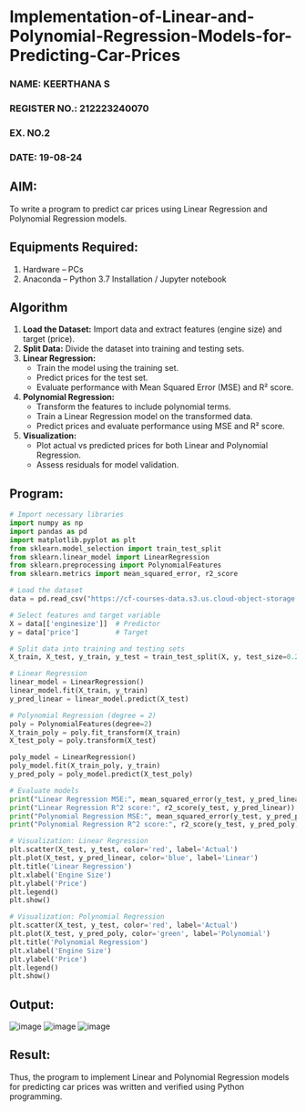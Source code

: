 # Implementation-of-Linear-and-Polynomial-Regression-Models-for-Predicting-Car-Prices
<H3>NAME: KEERTHANA S</H3>
<H3>REGISTER NO.: 212223240070</H3>
<H3>EX. NO.2</H3>
<H3>DATE: 19-08-24 </H3>

## AIM:
To write a program to predict car prices using Linear Regression and Polynomial Regression models.

## Equipments Required:
1. Hardware – PCs
2. Anaconda – Python 3.7 Installation / Jupyter notebook

## Algorithm
1. **Load the Dataset:** Import data and extract features (engine size) and target (price).
2. **Split Data:** Divide the dataset into training and testing sets.
3. **Linear Regression:**
     - Train the model using the training set.
     - Predict prices for the test set.
     - Evaluate performance with Mean Squared Error (MSE) and R² score.
4. **Polynomial Regression:**
     - Transform the features to include polynomial terms.
     - Train a Linear Regression model on the transformed data.
     - Predict prices and evaluate performance using MSE and R² score.
5. **Visualization:**
     - Plot actual vs predicted prices for both Linear and Polynomial Regression.
     - Assess residuals for model validation.

## Program:
```py
# Import necessary libraries
import numpy as np
import pandas as pd
import matplotlib.pyplot as plt
from sklearn.model_selection import train_test_split
from sklearn.linear_model import LinearRegression
from sklearn.preprocessing import PolynomialFeatures
from sklearn.metrics import mean_squared_error, r2_score

# Load the dataset
data = pd.read_csv("https://cf-courses-data.s3.us.cloud-object-storage.appdomain.cloud/IBM-ML240EN-SkillsNetwork/labs/data/CarPrice_Assignment.csv")

# Select features and target variable
X = data[['enginesize']]  # Predictor
y = data['price']         # Target

# Split data into training and testing sets
X_train, X_test, y_train, y_test = train_test_split(X, y, test_size=0.2, random_state=42)

# Linear Regression
linear_model = LinearRegression()
linear_model.fit(X_train, y_train)
y_pred_linear = linear_model.predict(X_test)

# Polynomial Regression (degree = 2)
poly = PolynomialFeatures(degree=2)
X_train_poly = poly.fit_transform(X_train)
X_test_poly = poly.transform(X_test)

poly_model = LinearRegression()
poly_model.fit(X_train_poly, y_train)
y_pred_poly = poly_model.predict(X_test_poly)

# Evaluate models
print("Linear Regression MSE:", mean_squared_error(y_test, y_pred_linear))
print("Linear Regression R^2 score:", r2_score(y_test, y_pred_linear))
print("Polynomial Regression MSE:", mean_squared_error(y_test, y_pred_poly))
print("Polynomial Regression R^2 score:", r2_score(y_test, y_pred_poly))

# Visualization: Linear Regression
plt.scatter(X_test, y_test, color='red', label='Actual')
plt.plot(X_test, y_pred_linear, color='blue', label='Linear')
plt.title('Linear Regression')
plt.xlabel('Engine Size')
plt.ylabel('Price')
plt.legend()
plt.show()

# Visualization: Polynomial Regression
plt.scatter(X_test, y_test, color='red', label='Actual')
plt.plot(X_test, y_pred_poly, color='green', label='Polynomial')
plt.title('Polynomial Regression')
plt.xlabel('Engine Size')
plt.ylabel('Price')
plt.legend()
plt.show()


```

## Output:
![image](https://github.com/user-attachments/assets/b5fe0c2b-8c65-4a6b-bf22-b01ad8bba46f)
![image](https://github.com/user-attachments/assets/98dfc5ae-a501-49c8-8951-2005a77473df)
![image](https://github.com/user-attachments/assets/0de8ef03-c7d3-4ac0-a0e6-3fcfa05a623c)

## Result:
Thus, the program to implement Linear and Polynomial Regression models for predicting car prices was written and verified using Python programming.
